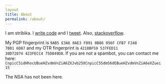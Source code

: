 ```yaml
---
layout
title: About
permalink: /about/
---
```


I am stribika.
I [write code](https://github.com/stribika) and I [tweet](https://twitter.com/stribika).
Also, [stackoverflow](https://stackoverflow.com/users/128514/stribika).

My PGP fingerprint is <code>9AB5 E3A6 0AE3 F091 0B86  056F CFB7 F248 7B01 6D87</code> and my OTR fingerprint is <code>4218BF59 537FED11 30D72874 423FECC4 75D849D8</code>.
If you are not a spambot, you can contact me here: <code>CnpicC5idHhocUBueHZvdmVnZiA6ZXJvb25XCnpicC55dm56dEBueHZvdmVnZiA6eXZuei1S</code>

The NSA has not been here.
